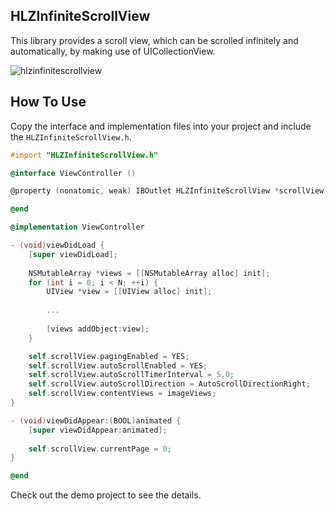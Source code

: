 
HLZInfiniteScrollView
---------------------
This library provides a scroll view, which can be scrolled infinitely and automatically, by making use of UICollectionView.

![hlzinfinitescrollview](https://cloud.githubusercontent.com/assets/2831422/16691969/7bef5aec-4561-11e6-9163-2dae603c0635.gif)

How To Use
----------
Copy the interface and implementation files into your project and include the `HLZInfiniteScrollView.h`.

```objective-c
#import "HLZInfiniteScrollView.h"

@interface ViewController ()

@property (nonatomic, weak) IBOutlet HLZInfiniteScrollView *scrollView;

@end

@implementation ViewController

- (void)viewDidLoad {
    [super viewDidLoad];
    
    NSMutableArray *views = [[NSMutableArray alloc] init];
    for (int i = 0; i < N; ++i) {
        UIView *view = [[UIView alloc] init];
        
        ...
                
        [views addObject:view];
    }

    self.scrollView.pagingEnabled = YES;
    self.scrollView.autoScrollEnabled = YES;
    self.scrollView.autoScrollTimerInterval = 5.0;
    self.scrollView.autoScrollDirection = AutoScrollDirectionRight;
    self.scrollView.contentViews = imageViews;
}

- (void)viewDidAppear:(BOOL)animated {
    [super viewDidAppear:animated];
    
    self.scrollView.currentPage = 0;
}

@end
```

Check out the demo project to see the details.
